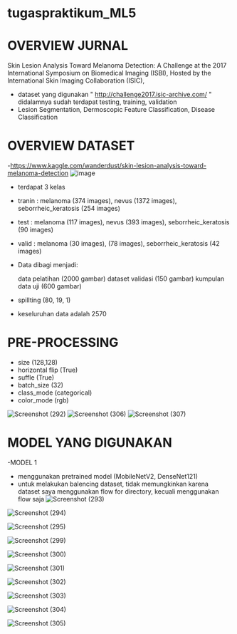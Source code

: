 # tugaspraktikum_ML5

# OVERVIEW JURNAL
Skin Lesion Analysis Toward Melanoma Detection: A Challenge at the 2017 International Symposium on Biomedical Imaging (ISBI), Hosted by the International Skin Imaging Collaboration (ISIC), 
- dataset yang digunakan " http://challenge2017.isic-archive.com/ " didalamnya sudah terdapat testing, training, validation
- Lesion Segmentation, Dermoscopic Feature Classification, Disease Classification

# OVERVIEW DATASET
-https://www.kaggle.com/wanderdust/skin-lesion-analysis-toward-melanoma-detection
![image](https://user-images.githubusercontent.com/64590037/143798029-dd668b1a-2f0f-4258-9cf0-69d1aa9f00c1.png)
- terdapat 3 kelas
- tranin : melanoma (374 images), nevus (1372 images), seborrheic_keratosis (254 images)
- test : melanoma (117 images), nevus (393 images), seborrheic_keratosis (90 images)
- valid : melanoma (30 images), (78 images), seborrheic_keratosis (42 images)
- Data dibagi menjadi:

    data pelatihan (2000 gambar)
    dataset validasi (150 gambar)
    kumpulan data uji (600 gambar)

- spillting (80, 19, 1)
- keseluruhan data adalah 2570


# PRE-PROCESSING
- size (128,128)
- horizontal flip (True)
- suffle (True)
- batch_size (32)
- class_mode (categorical)
- color_mode (rgb)

![Screenshot (292)](https://user-images.githubusercontent.com/64590037/145890151-6d8d3f42-e266-4a98-97c2-d6f1afa5afc5.png)
![Screenshot (306)](https://user-images.githubusercontent.com/64590037/145947200-7c8568a8-8197-494b-b199-f28923b82177.png)
![Screenshot (307)](https://user-images.githubusercontent.com/64590037/145947214-3319c41e-2f26-40ac-b917-7e731e78239d.png)

# MODEL YANG DIGUNAKAN
-MODEL 1
- menggunakan pretrained model (MobileNetV2, DenseNet121)
- untuk melakukan balencing dataset, tidak memungkinkan karena dataset saya menggunakan flow for directory, kecuali menggunakan flow saja
![Screenshot (293)](https://user-images.githubusercontent.com/64590037/145890273-ef08a6e1-bc65-4a56-af78-af8f253f3b54.png)

![Screenshot (294)](https://user-images.githubusercontent.com/64590037/145890441-996c3ec8-9096-4c2e-8090-be774686171a.png)

![Screenshot (295)](https://user-images.githubusercontent.com/64590037/145890473-c6dd7eda-f208-4919-9d83-844b20d1e686.png)

![Screenshot (299)](https://user-images.githubusercontent.com/64590037/145947248-a49a1f7f-c02c-4f00-ae21-c75f823218c5.png)

![Screenshot (300)](https://user-images.githubusercontent.com/64590037/145947256-86e019d1-4454-478a-8515-30c192f7c88a.png)

![Screenshot (301)](https://user-images.githubusercontent.com/64590037/145947259-0309f2db-86c5-4c4a-bc92-94c0ef00116b.png)

![Screenshot (302)](https://user-images.githubusercontent.com/64590037/145947262-29d3a17a-71a0-4ee2-8c1d-3d90623ffa2d.png)

![Screenshot (303)](https://user-images.githubusercontent.com/64590037/145947264-d18b0f41-f90a-4315-9f7b-cbda450c294f.png)

![Screenshot (304)](https://user-images.githubusercontent.com/64590037/145947266-e53ac49c-25e6-4890-9f40-e3243b093857.png)

![Screenshot (305)](https://user-images.githubusercontent.com/64590037/145947268-4061fedc-59b6-46f9-b4ae-3295ad240772.png)


